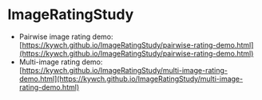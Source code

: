 # ImageRatingStudy
* Pairwise image rating demo: [https://kywch.github.io/ImageRatingStudy/pairwise-rating-demo.html](https://kywch.github.io/ImageRatingStudy/pairwise-rating-demo.html)
* Multi-image rating demo: [https://kywch.github.io/ImageRatingStudy/multi-image-rating-demo.html](https://kywch.github.io/ImageRatingStudy/multi-image-rating-demo.html)
